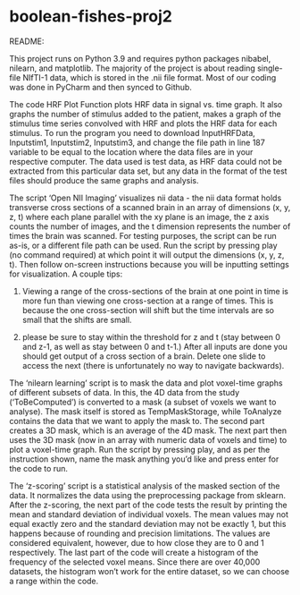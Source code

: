 # boolean-fishes-proj2

README:

This project runs on Python 3.9 and requires python packages nibabel, nilearn, and matplotlib. The majority of the project is about reading single-file NIfTI-1 data, which is stored in the .nii file format. Most of our coding was done in PyCharm and then synced to Github. 

The code HRF Plot Function plots HRF data in signal vs. time graph. It also graphs the number of stimulus added to the patient, makes a graph of the stimulus time series convolved with HRF and plots the HRF data for each stimulus. To run the program you need to download InputHRFData, Inputstim1, Inputstim2, Inputstim3, and change the file path in line 187 variable to be equal to the location where the data files are in your respective computer. The data used is test data, as HRF data could not be extracted from this particular data set, but any data in the format of the test files should produce the same graphs and analysis. 

The script ‘Open NII Imaging’ visualizes nii data - the nii data format holds transverse cross sections of a scanned brain in an array of dimensions (x, y, z, t) where each plane parallel with the xy plane is an image, the z axis counts the number of images, and the t dimension represents the number of times the brain was scanned. For testing purposes, the script can be run as-is, or a different file path can be used. 
Run the script by pressing play (no command required) at which point it will output the dimensions (x, y, z, t). Then follow on-screen instructions because you will be inputting settings for visualization. 
A couple tips: 
1) Viewing a range of the cross-sections of the brain at one point in time is more fun than viewing one cross-section at a range of times. This is because the one cross-section will shift but the time intervals are so small that the shifts are small.

2) please be sure to stay within the threshold for z and t (stay between 0 and z-1, as well as stay between 0 and t-1.) After all inputs are done you should get output of a cross section of a brain. Delete one slide to access the next (there is unfortunately no way to navigate backwards).

The ‘nilearn learning’ script is to mask the data and plot voxel-time graphs of different subsets of data. 
In this, the 4D data from the study (‘ToBeComputed’) is converted to a mask (a subset of voxels we want to analyse). The mask itself is stored as TempMaskStorage, while ToAnalyze contains the data that we want to apply the mask to. The second part creates a 3D mask, which is an average of the 4D mask. The next part then uses the 3D mask (now in an array with numeric data of voxels and time) to plot a voxel-time graph. Run the script by pressing play, and as per the instruction shown, name the mask anything you’d like and press enter for the code to run. 

The ‘z-scoring’ script is a statistical analysis of the masked section of the data. It normalizes the data using the preprocessing package from sklearn. 
After the z-scoring, the next part of the code tests the result by printing the mean and standard deviation of individual voxels. The mean values may not equal exactly zero and the standard deviation may not be exactly 1, but this happens because of rounding and precision limitations. The values are considered equivalent, however, due to how close they are to 0 and 1 respectively. 
The last part of the code will create a histogram of the frequency of the selected voxel means. Since there are over 40,000 datasets, the histogram won’t work for the entire dataset, so we can choose a range within the code. 
